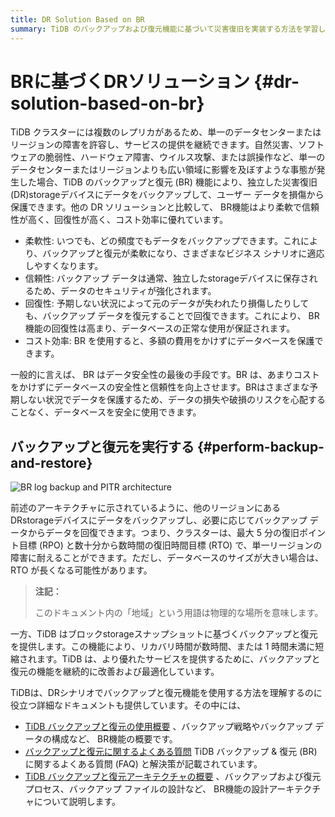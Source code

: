 ```yaml
---
title: DR Solution Based on BR
summary: TiDB のバックアップおよび復元機能に基づいて災害復旧を実装する方法を学習します。
---
```


# BRに基づくDRソリューション {#dr-solution-based-on-br}

TiDB クラスターには複数のレプリカがあるため、単一のデータセンターまたはリージョンの障害を許容し、サービスの提供を継続できます。自然災害、ソフトウェアの脆弱性、ハードウェア障害、ウイルス攻撃、または誤操作など、単一のデータセンターまたはリージョンよりも広い領域に影響を及ぼすような事態が発生した場合、TiDB のバックアップと復元 (BR) 機能により、独立した災害復旧 (DR)storageデバイスにデータをバックアップして、ユーザー データを損傷から保護できます。他の DR ソリューションと比較して、 BR機能はより柔軟で信頼性が高く、回復性が高く、コスト効率に優れています。

-   柔軟性: いつでも、どの頻度でもデータをバックアップできます。これにより、バックアップと復元が柔軟になり、さまざまなビジネス シナリオに適応しやすくなります。
-   信頼性: バックアップ データは通常、独立したstorageデバイスに保存されるため、データのセキュリティが強化されます。
-   回復性: 予期しない状況によって元のデータが失われたり損傷したりしても、バックアップ データを復元することで回復できます。これにより、 BR機能の回復性は高まり、データベースの正常な使用が保証されます。
-   コスト効率: BR を使用すると、多額の費用をかけずにデータベースを保護できます。

一般的に言えば、 BR はデータ安全性の最後の手段です。BR は、あまりコストをかけずにデータベースの安全性と信頼性を向上させます。BRはさまざまな予期しない状況でデータを保護するため、データの損失や破損のリスクを心配することなく、データベースを安全に使用できます。

## バックアップと復元を実行する {#perform-backup-and-restore}

![BR log backup and PITR architecture](https://download.pingcap.com/images/docs/dr/dr-backup-and-restore.png)

前述のアーキテクチャに示されているように、他のリージョンにある DRstorageデバイスにデータをバックアップし、必要に応じてバックアップ データからデータを回復できます。つまり、クラスターは、最大 5 分の復旧ポイント目標 (RPO) と数十分から数時間の復旧時間目標 (RTO) で、単一リージョンの障害に耐えることができます。ただし、データベースのサイズが大きい場合は、RTO が長くなる可能性があります。

> **注記：**
>
> このドキュメント内の「地域」という用語は物理的な場所を意味します。

一方、TiDB はブロックstorageスナップショットに基づくバックアップと復元を提供します。この機能により、リカバリ時間が数時間、または 1 時間未満に短縮されます。TiDB は、より優れたサービスを提供するために、バックアップと復元の機能を継続的に改善および最適化しています。

TiDBは、DRシナリオでバックアップと復元機能を使用する方法を理解するのに役立つ詳細なドキュメントも提供しています。その中には、

-   [TiDB バックアップと復元の使用概要](/br/br-use-overview.md) 、バックアップ戦略やバックアップ データの構成など、 BR機能の概要です。
-   [バックアップと復元に関するよくある質問](/faq/backup-and-restore-faq.md) TiDB バックアップ &amp; 復元 (BR) に関するよくある質問 (FAQ) と解決策が記載されています。
-   [TiDB バックアップと復元アーキテクチャの概要](/br/backup-and-restore-design.md) 、バックアップおよび復元プロセス、バックアップ ファイルの設計など、 BR機能の設計アーキテクチャについて説明します。
